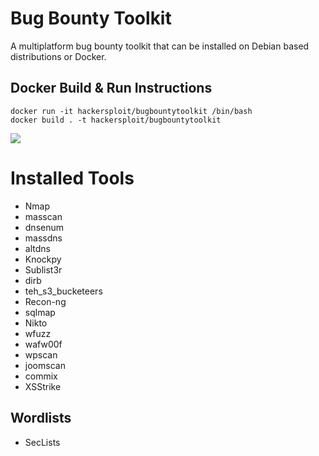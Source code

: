# Bug Bounty Toolkit
A multiplatform bug bounty toolkit that can be installed on Debian based distributions or Docker.

## Docker Build & Run Instructions
```
docker run -it hackersploit/bugbountytoolkit /bin/bash
docker build . -t hackersploit/bugbountytoolkit
```
<a href="https://asciinema.org/a/sMorBlA5yzTIwfdiWzdRR3yEh" target="_blank"><img src="https://asciinema.org/a/sMorBlA5yzTIwfdiWzdRR3yEh.svg" /></a>

# Installed Tools
- Nmap
- masscan
- dnsenum
- massdns
- altdns
- Knockpy
- Sublist3r
- dirb
- teh_s3_bucketeers
- Recon-ng
- sqlmap
- Nikto
- wfuzz
- wafw00f
- wpscan
- joomscan
- commix
- XSStrike

## Wordlists
- SecLists
